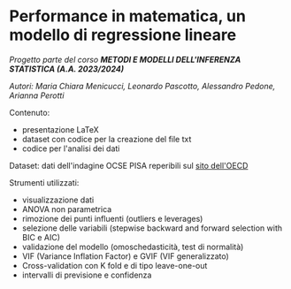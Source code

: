 # Performance in matematica, un modello di regressione lineare
_Progetto parte del corso __METODI E MODELLI DELL'INFERENZA STATISTICA (A.A. 2023/2024)___

_Autori: Maria Chiara Menicucci, Leonardo Pascotto, Alessandro Pedone, Arianna Perotti_

Contenuto:
- presentazione LaTeX
- dataset con codice per la creazione del file txt
- codice per l'analisi dei dati

Dataset: dati dell'indagine OCSE PISA reperibili sul [sito dell'OECD](https://www.oecd.org/pisa/data/)

Strumenti utilizzati:
- visualizzazione dati
- ANOVA non parametrica
- rimozione dei punti influenti (outliers e leverages)
- selezione delle variabili (stepwise backward and forward selection with BIC e AIC)
- validazione del modello (omoschedasticità, test di normalità)
- VIF (Variance Inflation Factor) e GVIF (VIF generalizzato)
- Cross-validation con K fold e di tipo leave-one-out
- intervalli di previsione e confidenza
